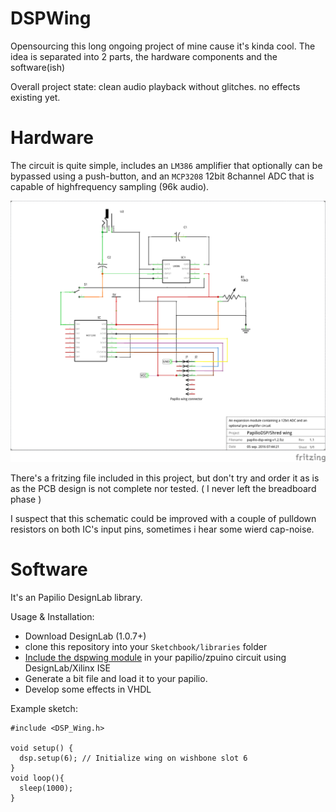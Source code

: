 DSPWing
========

Opensourcing this long ongoing project of mine cause it's kinda cool.
The idea is separated into 2 parts, the hardware components and the software(ish)

  Overall project state:
  clean audio playback without glitches. no effects existing yet.


# Hardware

The circuit is quite simple, includes an `LM386` amplifier that optionally can be bypassed using a push-button, and an `MCP3208` 12bit 8channel ADC that is capable of highfrequency sampling (96k audio).

![Wing schematic](https://raw.githubusercontent.com/telamon/papilio-dspwing/master/papilio-dsp-wing-v1.2_schem.png)

There's a fritzing file included in this project, but don't try and order it as is
as the PCB design is not complete nor tested.
( I never left the breadboard phase )

I suspect that this schematic could be improved with a couple of pulldown resistors on both IC's input pins, sometimes i hear some wierd cap-noise.

# Software

It's an Papilio DesignLab library.

Usage & Installation:

* Download DesignLab (1.0.7+)
* clone this repository into your `Sketchbook/libraries` folder
* [Include the dspwing module](https://github.com/telamon/papilio-dspwing/raw/master/papilio_schematic-minimum_dspwing_setup.pdf) in your papilio/zpuino circuit using DesignLab/Xilinx ISE
* Generate a bit file and load it to your papilio. 
* Develop some effects in VHDL


Example sketch:


    #include <DSP_Wing.h>

    void setup() {
      dsp.setup(6); // Initialize wing on wishbone slot 6
    }
    void loop(){
      sleep(1000);
    }
